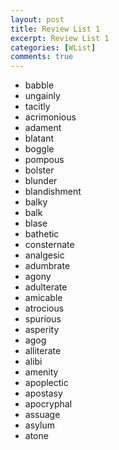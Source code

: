 ```yaml
---
layout: post
title: Review List 1
excerpt: Review List 1
categories: [WList]
comments: true
---
```


* babble
* ungainly
* tacitly
* acrimonious
* adament
* blatant
* boggle
* pompous
* bolster
* blunder
* blandishment
* balky
* balk
* blase
* bathetic
* consternate
* analgesic
* adumbrate
* agony
* adulterate
* amicable
* atrocious
* spurious
* asperity
* agog
* alliterate
* alibi
* amenity
* apoplectic
* apostasy
* apocryphal
* assuage
* asylum
* atone

